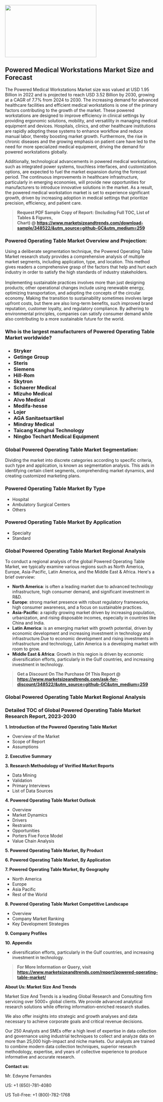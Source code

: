 <p><img class="alignnone size-medium wp-image-20088" src="https://ffe5etoiles.com/wp-content/uploads/2024/12/MST1-300x171.png" alt="" width="300" height="171" /></p><h2>Powered Medical Workstations Market Size and Forecast</h2><p>The Powered Medical Workstations Market size was valued at USD 1.95 Billion in 2022 and is projected to reach USD 3.52 Billion by 2030, growing at a CAGR of 7.7% from 2024 to 2030. The increasing demand for advanced healthcare facilities and efficient medical workstations is one of the primary factors contributing to the growth of the market. These powered workstations are designed to improve efficiency in clinical settings by providing ergonomic solutions, mobility, and versatility in managing medical equipment and devices. Hospitals, clinics, and other healthcare institutions are rapidly adopting these systems to enhance workflow and reduce manual labor, thereby boosting market growth. Furthermore, the rise in chronic diseases and the growing emphasis on patient care have led to the need for more specialized medical equipment, driving the demand for powered workstations globally.</p><p>Additionally, technological advancements in powered medical workstations, such as integrated power systems, touchless interfaces, and customization options, are expected to fuel the market expansion during the forecast period. The continuous improvements in healthcare infrastructure, particularly in emerging economies, will provide new opportunities for manufacturers to introduce innovative solutions in the market. As a result, the powered medical workstation market is set to experience significant growth, driven by increasing adoption in medical settings that prioritize precision, efficiency, and patient care.</p></p><blockquote id="" class=""><strong>Request PDF Sample Copy of Report: (Including Full TOC, List of Tables &amp; Figures, Chart)&nbsp;@&nbsp;<strong><a href="https://www.marketsizeandtrends.com/download-sample/348522/&utm_source=github-GC&utm_medium=259" target="_blank">https://www.marketsizeandtrends.com/download-sample/348522/&utm_source=github-GC&utm_medium=259</a></strong></strong></blockquote><h3 id="" class="">Powered Operating Table Market&nbsp;Overview and Projection:</h3><p id="" class="">Using a deliberate segmentation technique, the Powered Operating Table Market research study provides a comprehensive analysis of multiple market segments, including application, type, and location. This method gives readers a comprehensive grasp of the factors that help and hurt each industry in order to satisfy the high standards of industry stakeholders. <br /> <br />Implementing sustainable practices involves more than just designing products; other operational changes include using renewable energy, optimizing transportation, and adopting the concepts of the circular economy. Making the transition to sustainability sometimes involves large upfront costs, but there are also long-term benefits, such improved brand reputation, customer loyalty, and regulatory compliance. By adhering to environmental principles, companies can satisfy consumer demand while also contributing to a more sustainable future for the world.</p><h3 id="" class="">Who is the largest manufacturers of&nbsp;Powered Operating Table Market worldwide?</h3><h3 class=""><p><ul><li>Stryker </li><li> Getinge Group </li><li> Steris </li><li> Siemens </li><li> Hill-Rom </li><li> Skytron </li><li> Schaerer Medical </li><li> Mizuho Medical </li><li> Alvo Medical </li><li> Medifa-hesse </li><li> Lojer </li><li> AGA Sanitaetsartikel </li><li> Mindray Medical </li><li> Taicang Kanghui Technology </li><li> Ningbo Techart Medical Equipment</li></ul></p></h3><h3 id="" class="">Global&nbsp;Powered Operating Table Market Segmentation:</h3><p id="" class="">Dividing the market into discrete categories according to specific criteria, such type and application, is known as segmentation analysis. This aids in identifying certain client segments, comprehending market dynamics, and creating customized marketing plans.</p><h3 id="" class="">Powered Operating Table Market&nbsp;By Type</h3><p><p><ul><li>Hospital</li><li> Ambulatory Surgical Centers</li><li> Others</p></li></ul></p></p><h3 id="" class="">Powered Operating Table Market&nbsp;By Application</h3><p class=""><p><ul><li>Specialty</li><li> Standard</li></ul></p></p><h3 id="" class="">Global Powered Operating Table Market Regional Analysis</h3><p id="" class="">To conduct a regional analysis of the global Powered Operating Table Market, we typically examine various regions such as North America, Europe, Asia-Pacific, Latin America, and the Middle East &amp; Africa. Here's a brief overview:</p><ul><li><strong>North America</strong>: is often a leading market due to advanced technology infrastructure, high consumer demand, and significant investment in R&amp;D.</li><li><strong>Europe</strong>: strong market presence with robust regulatory frameworks, high consumer awareness, and a focus on sustainable practices.</li><li><strong>Asia-Pacific</strong>: a rapidly growing market driven by increasing population, urbanization, and rising disposable incomes, especially in countries like China and India.</li><li><strong>Latin America</strong>: is an emerging market with growth potential, driven by economic development and increasing investment in technology and infrastructure.Due to economic development and rising investments in infrastructure and technology, Latin America is a developing market with room to grow.</li><li><strong>Middle East &amp; Africa</strong>: Growth in this region is driven by economic diversification efforts, particularly in the Gulf countries, and increasing investment in technology.</li></ul><blockquote id="" class=""><strong>Get a Discount On The Purchase Of This Report @ <strong><a href="https://www.marketsizeandtrends.com/ask-for-discount/348522/&utm_source=github-GC&utm_medium=259" target="_blank">https://www.marketsizeandtrends.com/ask-for-discount/348522/&utm_source=github-GC&utm_medium=259</a></strong></strong></blockquote><h3 id="" class="">Global Powered Operating Table Market Regional Analysis</h3><h3 id="" class="">Detailed TOC of Global Powered Operating Table Market Research Report, 2023-2030</h3><p id="" class=""><strong>1. Introduction of the Powered Operating Table Market</strong></p><ul><li>Overview of the Market</li><li>Scope of Report</li><li>Assumptions</li></ul><p id="" class=""><strong>2. Executive Summary</strong></p><p id="" class=""><strong>3. Research Methodology of Verified Market Reports</strong></p><ul><li>Data Mining</li><li>Validation</li><li>Primary Interviews</li><li>List of Data Sources</li></ul><p id="" class=""><strong>4. Powered Operating Table Market Outlook</strong></p><ul><li>Overview</li><li>Market Dynamics</li><li>Drivers</li><li>Restraints</li><li>Opportunities</li><li>Porters Five Force Model</li><li>Value Chain Analysis</li></ul><p id="" class=""><strong>5. Powered Operating Table Market, By Product</strong></p><p id="" class=""><strong>6. Powered Operating Table Market, By Application</strong></p><p id="" class=""><strong>7. Powered Operating Table Market, By Geography</strong></p><ul><li>North America</li><li>Europe</li><li>Asia Pacific</li><li>Rest of the World</li></ul><p id="" class=""><strong>8. Powered Operating Table Market Competitive Landscape</strong></p><ul><li>Overview</li><li>Company Market Ranking</li><li>Key Development Strategies</li></ul><p id="" class=""><strong>9. Company Profiles</strong></p><p id="" class=""><strong>10. Appendix</strong></p><ul><li>diversification efforts, particularly in the Gulf countries, and increasing investment in technology.</li></ul><blockquote id="" class=""><strong>For More Information or Query, visit <strong><strong><a href="https://www.marketsizeandtrends.com/report/powered-operating-table-market/" target="_blank">https://www.marketsizeandtrends.com/report/powered-operating-table-market/</a></strong></strong></strong></blockquote><p id="" class=""><strong>About Us: Market Size And Trends</strong></p><p id="" class="">Market Size And Trends is a leading Global Research and Consulting firm servicing over 5000+ global clients. We provide advanced analytical research solutions while offering information-enriched research studies.</p><p id="" class="">We also offer insights into strategic and growth analyses and data necessary to achieve corporate goals and critical revenue decisions.</p><p id="" class="">Our 250 Analysts and SMEs offer a high level of expertise in data collection and governance using industrial techniques to collect and analyze data on more than 25,000 high-impact and niche markets. Our analysts are trained to combine modern data collection techniques, superior research methodology, expertise, and years of collective experience to produce informative and accurate research.</p><p id="" class=""><strong>Contact us:</strong></p><p id="" class="">Mr. Edwyne Fernandes</p><p id="" class="">US: +1 (650)-781-4080</p><p id="" class="">US Toll-Free: +1 (800)-782-1768</p>
